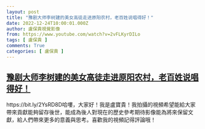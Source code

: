 ```yaml
---
layout: post
title: "豫剧大师李树建的美女高徒走进原阳农村，老百姓说唱得好！"
date: 2022-12-24T10:00:01.000Z
author: 盧保貴視覺影像
from: https://www.youtube.com/watch?v=2vFLKyrDILo
tags: [ 盧保貴 ]
comments: True
categories: [ 盧保貴 ]
---
```

<!--1671876001000-->
[豫剧大师李树建的美女高徒走进原阳农村，老百姓说唱得好！](https://www.youtube.com/watch?v=2vFLKyrDILo)
------

<div>
https://bit.ly/2YsRD8D哈嘍，大家好！我是盧寶貴！我拍攝的視頻希望能給大家帶來貢獻能夠留存後世，能成為後人對現在的歷史參考期待影像能為將來保留文獻，給人們帶來更多的意義與思考。喜歡我的視頻記得評論哦！
</div>
